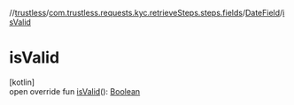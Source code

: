 //[trustless](../../../index.md)/[com.trustless.requests.kyc.retrieveSteps.steps.fields](../index.md)/[DateField](index.md)/[isValid](is-valid.md)

# isValid

[kotlin]\
open override fun [isValid](is-valid.md)(): [Boolean](https://kotlinlang.org/api/latest/jvm/stdlib/kotlin/-boolean/index.html)
